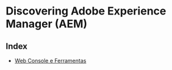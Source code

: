 # Discovering Adobe Experience Manager (AEM)

## Index

-   [Web Console e Ferramentas](web-console-e-ferramentas.md)
